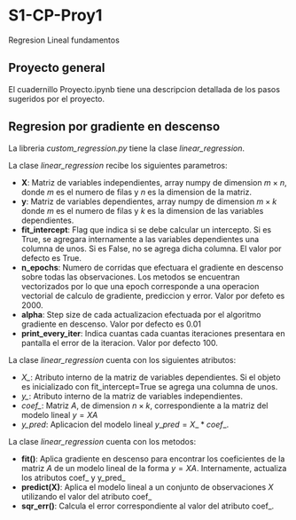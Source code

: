 # S1-CP-Proy1
Regresion Lineal fundamentos

## Proyecto general
El cuadernillo Proyecto.ipynb tiene una descripcion detallada de los pasos sugeridos por el proyecto.

## Regresion por gradiente en descenso
La libreria *custom_regression.py* tiene la clase *linear_regression*.

La clase *linear_regression* recibe los siguientes parametros:
* **X**: Matriz de variables independientes, array numpy de dimension $m\times n$, donde $m$ es el numero de filas y $n$ es la dimension de la matriz.
* **y**: Matriz de variables dependientes, array numpy de dimension $m\times k$ donde $m$ es el numero de filas y $k$ es la dimension de las variables dependientes.
* **fit_intercept**: Flag que indica si se debe calcular un intercepto. Si es True, se agregara internamente a las variables dependientes una columna de unos. Si es False, no se agrega dicha columna. El valor por defecto es True.
* **n_epochs**: Numero de corridas que efectuara el gradiente en descenso sobre todas las observaciones. Los metodos se encuentran vectorizados por lo que una epoch corresponde a una operacion vectorial de calculo de gradiente, prediccion y error. Valor por defeto es 2000.
* **alpha**: Step size de cada actualizacion efectuada por el algoritmo gradiente en descenso. Valor por defecto es 0.01
* **print_every_iter**: Indica cuantas cada cuantas iteraciones presentara en pantalla el error de la iteracion. Valor por defecto 100.


La clase *linear_regression* cuenta con los siguientes atributos:

* *X_*: Atributo interno de la matriz de variables dependientes. Si el objeto es inicializado con fit_intercept=True se agrega una columna de unos.
* *y_*: Atributo interno de la matriz de variables independientes.
* *coef_*: Matriz $A$, de dimension $n\times k$, correspondiente a la matriz del modelo lineal $y=XA$
* *y_pred*: Aplicacion del modelo lineal $y\_pred=X\_*coef\_$.

La clase *linear_regression* cuenta con los metodos:

* **fit()**: Aplica gradiente en descenso para encontrar los coeficientes de la matriz $A$ de un modelo lineal de la forma $y=XA$. Internamente, actualiza los atributos coef_ y y_pred_
* **predict(X)**: Aplica el modelo lineal a un conjunto de observaciones $X$ utilizando el valor del atributo coef_
* **sqr_err()**: Calcula el error correspondiente al valor del atributo coef_.
